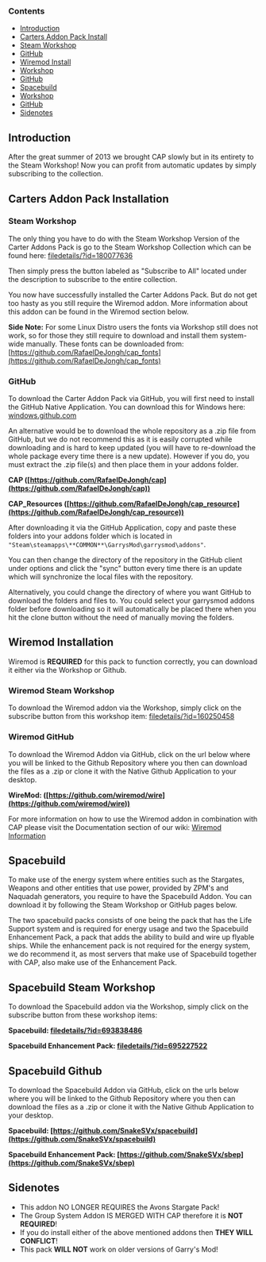 ### Contents

* [Introduction](#introduction)
* [Carters Addon Pack Install](#carters-addon-pack-installation)
 * [Steam Workshop](#steam-workshop)
 * [GitHub](#github)
* [Wiremod Install](#wiremod-installation)
 * [Workshop](#wiremod-steam-workshop)
 * [GitHub](#wiremod-github)
* [Spacebuild](#spacebuild)
 * [Workshop](#spacebuild-steam-workshop)
 * [GitHub](#spacebuild-github)
* [Sidenotes](#sidenotes)

## Introduction

After the great summer of 2013 we brought CAP slowly but in its entirety to the Steam Workshop! Now you can profit from automatic updates by simply subscribing to the collection.

## Carters Addon Pack Installation

### Steam Workshop

The only thing you have to do with the Steam Workshop Version of the Carter Addons Pack is go to the Steam Workshop Collection which can be found here: [filedetails/?id=180077636](http://steamcommunity.com/sharedfiles/filedetails/?id=180077636)

Then simply press the button labeled as "Subscribe to All" located under the description to subscribe to the entire collection.

You now have successfully installed the Carter Addons Pack. But do not get too hasty as you still require the Wiremod addon. More information about this addon can be found in the Wiremod section below.

**Side Note:** For some Linux Distro users the fonts via Workshop still does not work, so for those they still require to download and install them system-wide manually. These fonts can be downloaded from: [https://github.com/RafaelDeJongh/cap_fonts](https://github.com/RafaelDeJongh/cap_fonts)

### GitHub

To download the Carter Addon Pack via GitHub, you will first need to install the GitHub Native Application. You can download this for Windows here: [windows.github.com](https://windows.github.com)

An alternative would be to download the whole repository as a .zip file from GitHub, but we do not recommend this as it is easily corrupted while downloading and is hard to keep updated (you will have to re-download the whole package every time there is a new update). However if you do, you must extract the .zip file(s) and then place them in your addons folder.

**CAP ([https://github.com/RafaelDeJongh/cap](https://github.com/RafaelDeJongh/cap))**

**CAP_Resources ([https://github.com/RafaelDeJongh/cap_resource](https://github.com/RafaelDeJongh/cap_resource))**

After downloading it via the GitHub Application, copy and paste these folders into your addons folder which is located in `"Steam\steamapps\**COMMON**\GarrysMod\garrysmod\addons"`.

You can then change the directory of the repository in the GitHub client under options and click the "sync" button every time there is an update which will synchronize the local files with the repository.

Alternatively, you could change the directory of where you want GitHub to download the folders and files to. You could select your garrysmod addons folder before downloading so it will automatically be placed there when you hit the clone button without the need of manually moving the folders.

## Wiremod Installation

Wiremod is **REQUIRED** for this pack to function correctly, you can download it either via the Workshop or Github.

### Wiremod Steam Workshop

To download the Wiremod addon via the Workshop, simply click on the subscribe button from this workshop item: [filedetails/?id=160250458](http://steamcommunity.com/sharedfiles/filedetails/?id=160250458)

### Wiremod GitHub

To download the Wiremod Addon via GitHub, click on the url below where you will be linked to the Github Repository where you then can download the files as a .zip or clone it with the Native Github Application to your desktop.

**WireMod: ([https://github.com/wiremod/wire](https://github.com/wiremod/wire))**

For more information on how to use the Wiremod addon in combination with CAP please visit the Documentation section of our wiki: [Wiremod Information](wiremod/)

## Spacebuild

To make use of the energy system where entities such as the Stargates, Weapons and other entities that use power, provided by ZPM's and Naquadah generators, you require to have the Spacebuild Addon. You can download it by following the Steam Workshop or GitHub pages below.

The two spacebuild packs consists of one being the pack that has the Life Support system and is required for energy usage and two the Spacebuild Enhancement Pack, a pack that adds the ability to build and wire up flyable ships. While the enhancement pack is not required for the energy system, we do recommend it, as most servers that make use of Spacebuild together with CAP, also make use of the Enhancement Pack.

## Spacebuild Steam Workshop 

To download the Spacebuild addon via the Workshop, simply click on the subscribe button from these workshop items:

**Spacebuild: [filedetails/?id=693838486](http://steamcommunity.com/sharedfiles/filedetails/?id=693838486)**

**Spacebuild Enhancement Pack: [filedetails/?id=695227522](http://steamcommunity.com/sharedfiles/filedetails/?id=695227522)**

## Spacebuild Github

To download the Spacebuild Addon via GitHub, click on the urls below where you will be linked to the Github Repository where you then can download the files as a .zip or clone it with the Native Github Application to your desktop.

**Spacebuild: [https://github.com/SnakeSVx/spacebuild](https://github.com/SnakeSVx/spacebuild)**

**Spacebuild Enhancement Pack: [https://github.com/SnakeSVx/sbep](https://github.com/SnakeSVx/sbep)**

## Sidenotes

  * This addon NO LONGER REQUIRES the Avons Stargate Pack!
  * The Group System Addon IS MERGED WITH CAP therefore it is **NOT REQUIRED**!
  * If you do install either of the above mentioned addons then **THEY WILL CONFLICT**!
  * This pack **WILL NOT** work on older versions of Garry's Mod!

